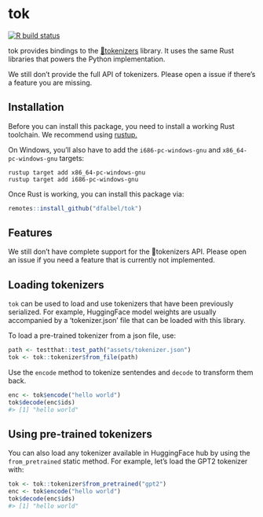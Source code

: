
<!-- README.md is generated from README.Rmd. Please edit that file -->

# tok

<!-- badges: start -->

[![R build
status](https://github.com/dfalbel/tok/workflows/R-CMD-check/badge.svg)](https://github.com/extendr/tok/actions)
<!-- badges: end -->

tok provides bindings to the
[🤗tokenizers](https://huggingface.co/docs/tokenizers/v0.13.3/en/index)
library. It uses the same Rust libraries that powers the Python
implementation.

We still don’t provide the full API of tokenizers. Please open a issue
if there’s a feature you are missing.

## Installation

Before you can install this package, you need to install a working Rust
toolchain. We recommend using [rustup.](https://rustup.rs/)

On Windows, you’ll also have to add the `i686-pc-windows-gnu` and
`x86_64-pc-windows-gnu` targets:

    rustup target add x86_64-pc-windows-gnu
    rustup target add i686-pc-windows-gnu

Once Rust is working, you can install this package via:

``` r
remotes::install_github("dfalbel/tok")
```

## Features

We still don’t have complete support for the 🤗tokenizers API. Please
open an issue if you need a feature that is currently not implemented.

## Loading tokenizers

`tok` can be used to load and use tokenizers that have been previously
serialized. For example, HuggingFace model weights are usually
accompanied by a ‘tokenizer.json’ file that can be loaded with this
library.

To load a pre-trained tokenizer from a json file, use:

``` r
path <- testthat::test_path("assets/tokenizer.json")
tok <- tok::tokenizer$from_file(path)
```

Use the `encode` method to tokenize sentendes and `decode` to transform
them back.

``` r
enc <- tok$encode("hello world")
tok$decode(enc$ids)
#> [1] "hello world"
```

## Using pre-trained tokenizers

You can also load any tokenizer available in HuggingFace hub by using
the `from_pretrained` static method. For example, let’s load the GPT2
tokenizer with:

``` r
tok <- tok::tokenizer$from_pretrained("gpt2")
enc <- tok$encode("hello world")
tok$decode(enc$ids)
#> [1] "hello world"
```
